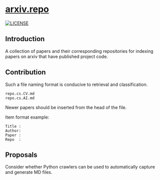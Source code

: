 # [arxiv.repo](https://github.com/Mainvooid/arxiv.repo)

[![LICENSE](https://img.shields.io/badge/license-Anti%20996-blue.svg)](https://github.com/996icu/996.ICU/blob/master/LICENSE)

## Introduction
A collection of papers and their corresponding repositories for indexing papers on arxiv that have published project code.

## Contribution
Such a file naming format is conducive to retrieval and classification.
```
repo.cs.CV.md
repo.cs.AI.md
```
Newer papers should be inserted from the head of the file.

Item format example:
```
Title :
Author:
Paper :
Repo  :
```

## Proposals
Consider whether Python crawlers can be used to automatically capture and generate MD files.



